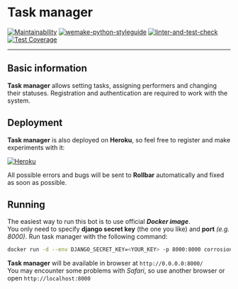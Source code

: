 # Task manager

[![Maintainability](https://api.codeclimate.com/v1/badges/d980190b8c72057a5ed0/maintainability)](https://codeclimate.com/github/Corrosion667/python-project-lvl4/maintainability)
[![wemake-python-styleguide](https://img.shields.io/badge/style-wemake-000000.svg)](https://github.com/wemake-services/wemake-python-styleguide)
[![linter-and-test-check](https://github.com/Corrosion667/python-project-lvl4/actions/workflows/linter-and-test-check.yml/badge.svg)](https://github.com/Corrosion667/python-project-lvl4/actions/workflows/linter-and-test-check.yml)
[![Test Coverage](https://api.codeclimate.com/v1/badges/d980190b8c72057a5ed0/test_coverage)](https://codeclimate.com/github/Corrosion667/python-project-lvl4/test_coverage)

---

## Basic information

**Task manager** allows setting tasks, assigning performers and changing their statuses. Registration and authentication are required to work with the system.

## Deployment

**Task manager** is also deployed on **Heroku**, so feel free to register and make experiments with it:

[![Heroku](https://pyheroku-badge.herokuapp.com/?app=task-manager-artem&style=flat)](https://task-manager-artem.herokuapp.com)

All possible errors and bugs will be sent to **Rollbar** automatically and fixed as soon as possible.

## Running

The easiest way to run this bot is to use official ***Docker image***.  
You only need to specify **django secret key** (the one you like) and **port** *(e.g. 8000)*. Run task manager with the following command:
```bash
docker run -d --env DJANGO_SECRET_KEY=<YOUR_KEY> -p 8000:8000 corrosion667/task-manager
```
**Task manager** will be available in browser at `http://0.0.0.0:8000/`  
You may encounter some problems with *Safari*, so use another browser or open `http://localhost:8000`
